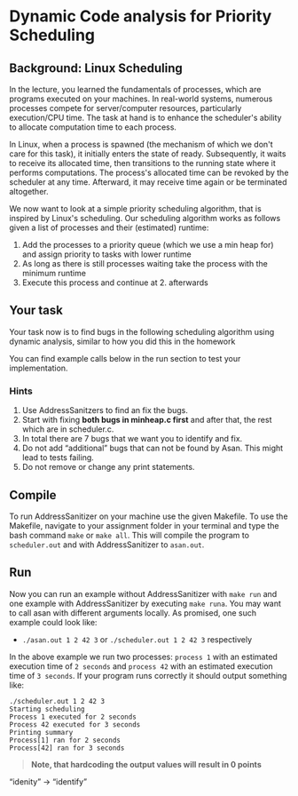 # Dynamic Code analysis for Priority Scheduling

## Background: Linux Scheduling

In the lecture, you learned the fundamentals of processes, which are programs executed on your machines. In real-world systems, numerous processes compete for server/computer resources, particularly execution/CPU time. The task at hand is to enhance the scheduler's ability to allocate computation time to each process.

In Linux, when a process is spawned (the mechanism of which we don't care for this task), it initially enters the state of ready. Subsequently, it waits to receive its allocated time, then transitions to the running state where it performs computations. The process's allocated time can be revoked by the scheduler at any time. Afterward, it may receive time again or be terminated altogether.

We now want to look at a simple priority scheduling algorithm, that is inspired by Linux's scheduling. Our scheduling algorithm works as follows given a list of processes and their (estimated) runtime:
1. Add the processes to a priority queue (which we use a min heap for) and assign priority to tasks with lower runtime
2. As long as there is still processes waiting take the process with the minimum runtime
3. Execute this process and continue at 2. afterwards

## Your task

Your task now is to find bugs in the following scheduling algorithm using dynamic analysis, similar to how you did this in the homework

You can find example calls below in the run section to test your implementation. 

### Hints

1. Use AddressSanitzers to find an fix the bugs.
2. Start with fixing **both bugs in minheap.c first** and after that, the rest which are in scheduler.c. 
3. In total there are 7 bugs that we want you to identify and fix. 
4. Do not add “additional” bugs that can not be found by Asan. This might lead to tests failing.
5. Do not remove or change any print statements.

## Compile

To run AddressSanitizer on your machine use the given Makefile. To use the Makefile, navigate to your assignment folder in your terminal and type the bash command `make` or `make all`. This will compile the program to `scheduler.out` and with AddressSanitizer to `asan.out`.

## Run 

Now you can run an example without AddressSanitizer with `make run` and one example with AddressSanitizer by executing `make runa`. You may want to call asan with different arguments locally. As promised, one such example could look like:
* `./asan.out 1 2 42 3` or `./scheduler.out 1 2 42 3` respectively 

In the above example we run two processes: `process 1` with an estimated execution time of `2 seconds` and `process 42` with an estimated execution time of `3 seconds`. If your program runs correctly it should output something like:
```
./scheduler.out 1 2 42 3
Starting scheduling
Process 1 executed for 2 seconds
Process 42 executed for 3 seconds
Printing summary
Process[1] ran for 2 seconds
Process[42] ran for 3 seconds
```

> **Note, that hardcoding the output values will result in 0 points**



“idenity” -> “identify”